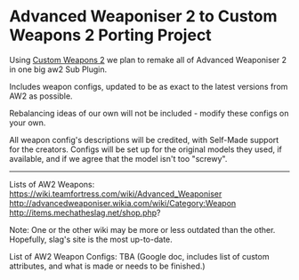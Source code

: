 # Advanced Weaponiser 2 to Custom Weapons 2 Porting Project

Using [Custom Weapons 2](https://github.com/404UserNotFound/CustomWeapons2) we plan to remake all of Advanced Weaponiser 2 in one big aw2 Sub Plugin.

Includes weapon configs, updated to be as exact to the latest versions from AW2 as possible.

Rebalancing ideas of our own will not be included - modify these configs on your own.

All weapon config's descriptions will be credited, with Self-Made support for the creators.
Configs will be set up for the original models they used, if available, and if we agree that the model isn't too "screwy".

<hr>

Lists of AW2 Weapons:
https://wiki.teamfortress.com/wiki/Advanced_Weaponiser
http://advancedweaponiser.wikia.com/wiki/Category:Weapon
http://items.mechatheslag.net/shop.php?

Note: One or the other wiki may be more or less outdated than the other. Hopefully, slag's site is the most up-to-date.

List of AW2 Weapon Configs: TBA
(Google doc, includes list of custom attributes, and what is made or needs to be finished.)